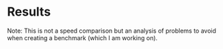# Results

Note: This is not a speed comparison but an analysis of problems to avoid when creating a benchmark (which I am working on).
